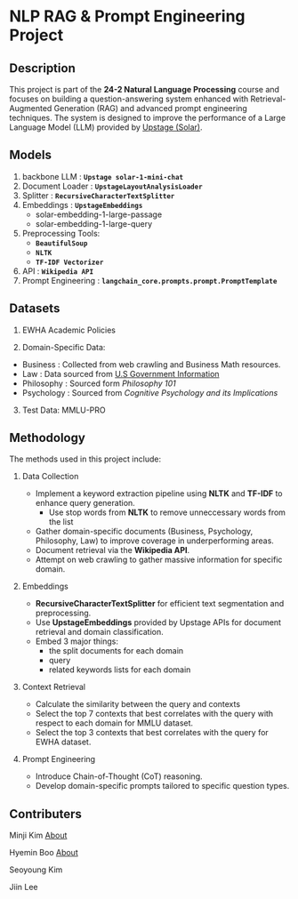 # NLP RAG & Prompt Engineering Project

## Description

This project is part of the **24-2 Natural Language Processing** course and focuses on building a question-answering system enhanced with Retrieval-Augmented Generation (RAG) and advanced prompt engineering techniques. The system is designed to improve the performance of a Large Language Model (LLM) provided by [Upstage (Solar)](https://www.upstage.ai).  

## Models
1. backbone LLM : **`Upstage solar-1-mini-chat`**
2. Document Loader : **`UpstageLayoutAnalysisLoader`**
3. Splitter : **`RecursiveCharacterTextSplitter`**
4. Embeddings : **`UpstageEmbeddings`**
   - solar-embedding-1-large-passage
   - solar-embedding-1-large-query
5. Preprocessing Tools:
   - **`BeautifulSoup`**
   - **`NLTK`**
   - **`TF-IDF Vectorizer`**
6. API : **`Wikipedia API`**
7. Prompt Engineering : **`langchain_core.prompts.prompt.PromptTemplate`**

## Datasets
1. EWHA Academic Policies
   
2. Domain-Specific Data:
 - Business : Collected from web crawling and Business Math resources.
 - Law : Data sourced from [U.S Government Information](congress.gov)
 - Philosophy : Sourced form *Philosophy 101*
 - Psychology : Sourced from *Cognitive Psychology and its Implications*
   
3. Test Data: MMLU-PRO



## Methodology

The methods used in this project include:

1. Data Collection
   - Implement a keyword extraction pipeline using **NLTK** and **TF-IDF** to enhance query generation.
      - Use stop words from **NLTK** to remove unneccessary words from the list
   - Gather domain-specific documents (Business, Psychology, Philosophy, Law) to improve coverage in underperforming areas.
   - Document retrieval via the **Wikipedia API**.
   - Attempt on web crawling to gather massive information for specific domain.
     
2. Embeddings
   - **RecursiveCharacterTextSplitter** for efficient text segmentation and preprocessing.
   - Use **UpstageEmbeddings** provided by Upstage APIs for document retrieval and domain classification.
   - Embed 3 major things:
      -  the split documents for each domain
      -  query
      -  related keywords lists for each domain
     
3. Context Retrieval
   - Calculate the similarity between the query and contexts
   - Select the top 7 contexts that best correlates with the query with respect to each domain for MMLU dataset.
   - Select the top 3 contexts that best correlates with the query for EWHA dataset.

5. Prompt Engineering
   - Introduce Chain-of-Thought (CoT) reasoning.
   - Develop domain-specific prompts tailored to specific question types.






  
## Contributers

Minji Kim  [About](https://github.com/Janice0381)

Hyemin Boo  [About](https://github.com/hyeminboo)

Seoyoung Kim

Jiin Lee
